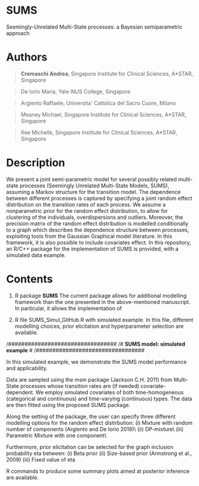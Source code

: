# SUMS
Seemingly-Unrelated Multi-State processes: a Bayesian semiparametric approach

# Authors

>  **Cremaschi Andrea**,  Singapore Institute for Clinical Sciences, A*STAR, Singapore

>  De Iorio Maria, Yale-NUS College, Singapore

>  Argiento Raffaele, Universita' Cattolica del Sacro Cuore, Milano

>  Meaney Michael,  Singapore Institute for Clinical Sciences, A*STAR, Singapore

>  Kee Michelle,  Singapore Institute for Clinical Sciences, A*STAR, Singapore

# Description
We present a joint semi-parametric model for several possibly related multi-state processes (Seemingly Unrelated Multi-State Models, SUMS), assuming a Markov structure for the transition model. The dependence between different processes is captured by specifying a joint random effect distribution on the transition rates of each process. We assume a nonparametric prior for the random effect distribution, to allow for clustering of the individuals, overdispersions and outliers. Moreover, the precision matrix of the random effect distribution is modelled conditionally to a graph which describes the dependence structure between processes, exploiting tools from the Gaussian Graphical model literature. In this framework, it is also possible to include covariates effect. In this repository, an R/C++ package for the implementation of SUMS is provided, with a simulated data example.

# Contents
1) R package **SUMS**
The current package allows for additional modelling framework than the one presented in the above-mentioned manuscript. In particular, it allows the implementation of

2) R file SUMS_Simul_GitHub.R with simulated example. In this file, different modelling choices, prior elicitation and hyperparameter selection are available.

/#################################
/# **SUMS model: simulated example** #
/#################################

In this simulated example, we demonstrate the SUMS model performance and applicability.

Data are sampled using the msm package (Jackson C.H. 2011) from Multi-State processes whose transition rates are (if needed) covariate-dependent.
We employ simulated covariates of both time-homogeneous (categorical and continuous) and time-varying (continuous) types.
The data are then fitted using the proposed SUMS package.

Along the setting of the package, the user can specify three different modelling options for the random effect distirbution:
(i)   Mixture with random number of components (Argiento and De Iorio 2019)\ (ii)  DP-mixture\ (iii) Parametric Mixture with one component\\

Furthermore, prior elicitation can be selected for the graph inclusion probability eta between:
(i)   Beta prior
(ii)  Size-based prior (Armstrong et al., 2009)
(iii) Fixed value of eta

R commands to produce some summary plots aimed at posterior inference are available.


